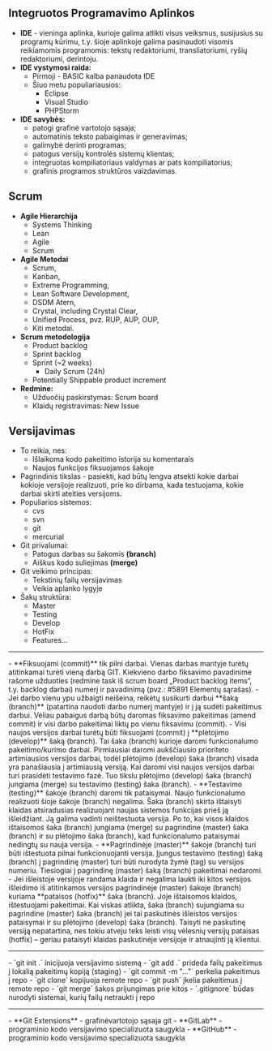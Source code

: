 ## Integruotos Programavimo Aplinkos
- **IDE** - vieninga aplinka, kurioje galima atlikti visus veiksmus, susijusius su programų kūrimu, t.y. šioje aplinkoje galima pasinaudoti visomis reikiamomis programomis: tekstų redaktoriumi, transliatoriumi, ryšių redaktoriumi, derintoju.
- **IDE vystymosi raida:**
  - Pirmoji - BASIC kalba panaudota IDE
  - Šiuo metu populiariausios:
    - Eclipse
    - Visual Studio
    - PHPStorm
- **IDE savybės:**
  - patogi grafinė vartotojo sąsaja;
  - automatinis teksto pabaigimas ir generavimas;
  - galimybė derinti programas;
  - patogus versijų kontrolės sistemų klientas;
  - integruotas kompiliatoriaus valdymas ar pats kompiliatorius;
  - grafinis programos struktūros vaizdavimas.

## Scrum
- **Agile Hierarchija**
  - Systems Thinking
  - Lean
  - Agile
  - Scrum
- **Agile Metodai**
  - Scrum,
  - Kanban,
  - Extreme Programming,
  - Lean Software Development,
  - DSDM Atern,
  - Crystal, including Crystal Clear,
  - Unified Process, pvz. RUP, AUP, OUP,
  - Kiti metodai.
- **Scrum metodologija**
  - Product backlog
  - Sprint backlog
  - Sprint (~2 weeks)
    - Daily Scrum (24h)
  - Potentially Shippable product increment
- **Redmine:**
  - Užduočių paskirstymas: Scrum board
  - Klaidų registravimas: New Issue

## Versijavimas
- To reikia, nes:
  - Išlaikoma kodo pakeitimo istorija su komentarais
  - Naujos funkcijos fiksuojamos šakoje
- Pagrindinis tikslas - pasiekti, kad būtų lengva atsekti kokie darbai kokioje versijoje realizuoti, prie ko dirbama, kada testuojama, kokie darbai skirti ateities versijoms.
- Populiarios sistemos:
  - cvs
  - svn
  - git
  - mercurial
- Git privalumai:
  - Patogus darbas su šakomis **(branch)**
  - Aiškus kodo suliejimas **(merge)**
- Git veikimo principas:
  - Tekstinių failų versijavimas
  - Veikia aplanko lygyje
- Šakų struktūra:
  - Master
  - Testing
  - Develop
  - HotFix
  - Features...
<hr>
- **Fiksuojami (commit)** tik pilni darbai. Vienas darbas mantyje turėtų atitinkamai turėti vieną darbą GIT. Kiekvieno darbo fiksavimo pavadinime rašome užduoties (redmine task iš scrum board „Product backlog items“, t.y. backlog darbai) numerį ir pavadinimą (pvz.: #5891 Elementų sąrašas).
- Jei darbo vienu ypu užbaigti neišeina, reikėtų susikurti darbui **šaką (branch)** (patartina naudoti darbo numerį mantyje) ir į ją sudėti pakeitimus darbui. Vėliau pabaigus darbą būtų daromas fiksavimo pakeitimas (amend commit) ir visi darbo pakeitimai liktų po vienu fiksavimu (commit).
- Visi naujos versijos darbai turėtų būti fiksuojami (commit) į **plėtojimo (develop)** šaką (branch). Tai šaka (branch) kurioje daromi funkcionalumo pakeitimo/kurimo darbai. Pirmiausiai daromi aukščiausio prioriteto artimiausios versijos darbai, todėl plėtojimo (develop) šaka (branch) visada yra panašiausia į artimiausią versiją. Kai daromi visi naujos versijos darbai turi prasidėti testavimo fazė. Tuo tikslu plėtojimo (develop) šaka (branch) jungiama (merge)  su testavimo (testing) šaka (branch).
- **Testavimo (testing)** šakoje (branch) daromi tik pataisymai. Naujo funkcionalumo realizuoti šioje šakoje (branch) negalima. Šaka (branch) skirta ištaisyti klaidas atsiradusias realizuojant naujas sistemos funkcijas prieš ją išleidžiant. Ją galima vadinti neištestuota versija. Po to, kai visos klaidos ištaisomos šaka (branch) jungiama (merge) su pagrindine (master) šaka (branch) ir su plėtojimo šaka (branch), kad funkcionalumo pataisymai nedingtų su nauja versija.
- **Pagrindinėje (master)** šakoje (branch) turi būti ištestuota pilnai funkcionuojanti versija.
Įjungus testavimo (testing) šaką (branch) į pagrindinę (master) turi būti nurodyta žymė (tag) su versijos numeriu. Tiesiogiai į pagrindinę (master) šaką (branch) pakeitimai nedaromi.
- Jei išleistoje versijoje randama klaida ir negalima laukti iki kitos versijos išleidimo iš atitinkamos versijos pagrindinėje (master) šakoje (branch) kuriama **pataisos (hotfix)** šaka (branch). Joje ištaisomos klaidos, ištestuojami pakeitimai. Kai viskas atlikta, šaka (branch) sujungiama su pagrindine (master) šaka (branch) jei tai paskutinės išleistos versijos pataisymai ir su plėtojimo (develop) šaka (branch). Taisyti ne paskutinę versiją nepatartina, nes tokiu atveju teks leisti visų vėlesnių versijų pataisas (hotfix) – geriau pataisyti klaidas paskutinėje versijoje ir atnaujinti ją klientui.
<hr>
- `git init .` inicijuoja versijavimo sistemą
- `git add .` prideda failų pakeitimus į lokalią pakeitimų kopiją (staging)
- `git commit -m "..."` perkelia pakeitimus į repo
- `git clone` kopijuoja remote repo
- `git push` įkelia pakeitimus į remote repo
- `git merge` šakos prijungimas prie kitos
- `.gitignore` būdas nurodyti sistemai, kurių failų netraukti į repo
<hr>
- **Git Extensions** - grafinėvartotojo sąsaja git
- **GitLab** - programinio kodo versijavimo specializuota saugykla
- **GitHub** - programinio kodo versijavimo specializuota saugykla

